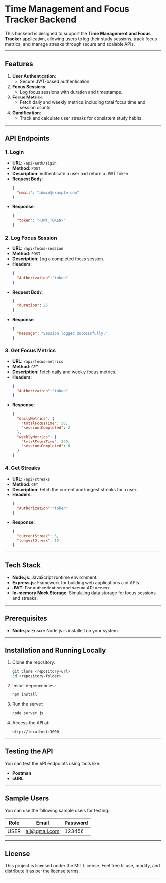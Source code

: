 # Time Management and Focus Tracker Backend

This backend is designed to support the **Time Management and Focus Tracker** application, allowing users to log their study sessions, track focus metrics, and manage streaks through secure and scalable APIs.

---

## Features

1. **User Authentication**:
   - Secure JWT-based authentication.
2. **Focus Sessions**:
   - Log focus sessions with duration and timestamps.
3. **Focus Metrics**:
   - Fetch daily and weekly metrics, including total focus time and session counts.
4. **Gamification**:
   - Track and calculate user streaks for consistent study habits.

---

## API Endpoints

### 1. Login
- **URL**: `/api/auth/sigin`
- **Method**: `POST`
- **Description**: Authenticate a user and return a JWT token.
- **Request Body**:
  ```json
  {
    "email": "admin@example.com"
  }
  ```
- **Response**:
  ```json
  {
    "token": "<JWT_TOKEN>"
  }
  ```

### 2. Log Focus Session
- **URL**: `/api/focus-session`
- **Method**: `POST`
- **Description**: Log a completed focus session.
- **Headers**:
  ```json
  {
    "Authorization":"token"
  }
  ```
- **Request Body**:
  ```json
  {
    "duration": 25
  }
  ```
- **Response**:
  ```json
  {
    "message": "Session logged successfully."
  }
  ```

### 3. Get Focus Metrics
- **URL**: `/api/focus-metrics`
- **Method**: `GET`
- **Description**: Fetch daily and weekly focus metrics.
- **Headers**:
  ```json
  {
    "Authorization":"token"
  }
  ```
- **Response**:
  ```json
  {
    "dailyMetrics": {
      "totalFocusTime": 50,
      "sessionsCompleted": 2
    },
    "weeklyMetrics": {
      "totalFocusTime": 200,
      "sessionsCompleted": 8
    }
  }
  ```

### 4. Get Streaks
- **URL**: `/api/streaks`
- **Method**: `GET`
- **Description**: Fetch the current and longest streaks for a user.
- **Headers**:
  ```json
  {
    "Authorization":"token"
  }
  ```
- **Response**:
  ```json
  {
    "currentStreak": 5,
    "longestStreak": 10
  }
  ```

---

## Tech Stack

- **Node.js**: JavaScript runtime environment.
- **Express.js**: Framework for building web applications and APIs.
- **JWT**: For authentication and secure API access.
- **In-memory Mock Storage**: Simulating data storage for focus sessions and streaks.

---

## Prerequisites

- **Node.js**: Ensure Node.js is installed on your system.

---

## Installation and Running Locally

1. Clone the repository:
   ```bash
   git clone <repository-url>
   cd <repository-folder>
   ```

2. Install dependencies:
   ```bash
   npm install
   ```

3. Run the server:
   ```bash
   node server.js
   ```

4. Access the API at:
   ```
   http://localhost:3000
   ```

---

## Testing the API

You can test the API endpoints using tools like:
- **Postman**
- **cURL**

---

## Sample Users

You can use the following sample users for testing:

| Role       | Email                  |   Password             |
|------------|------------------------|------------------------|
| USER       | ali@gmail.com          |  123456

---

## License

This project is licensed under the MIT License. Feel free to use, modify, and distribute it as per the license terms.

---
